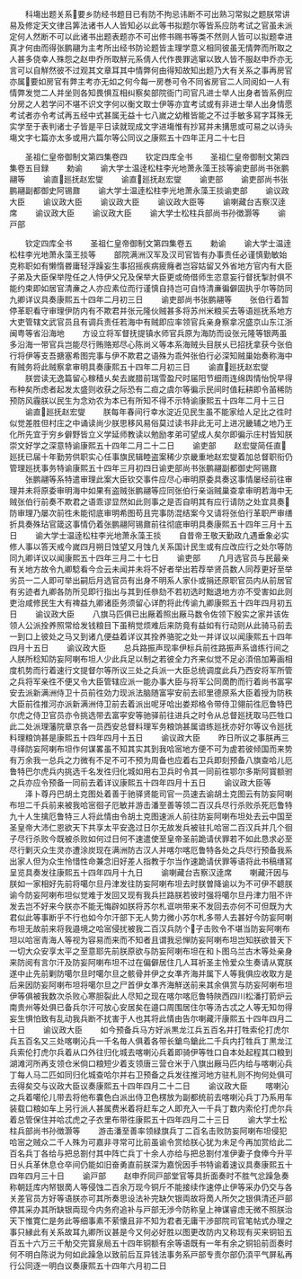 <!-- { "loadSidebar": true } -->
　　科塲出题关系要乡防经书题目已有防不拘忌讳断不可出熟习常拟之题朕常讲易及修定天文律吕筭法诸书人人皆知必以此等书拟题尔等皆系应防考试之官虽未派定何人然断不可以此诸书出题表题亦不可出修书赐书等类不然则人皆可以拟题幸进真才何由而得张鹏翮为主考所出经书防论题皆主理学意义相同彼虽无情弊而所取之人甚多侥幸人殊怨之赵申乔所取觧元系倩人代作畏罪逃窜以致人皆不服赵申乔亦无言可以自觧然彼不过观其文章耳其中情弊何由得知故知出题乃大有关系之事再房官亦属要如房官有弊主考亦无如之何今每一房巻可令不同省房官二人同阅如一人有情弊发觉二人并坐则各知畏惧互相纠察矣部院衙门司官凡进士举人出身者皆系例应分房之人若学问不堪不识文字何以衡文取士伊等亦宜考试或有非进士举人出身情愿考试者亦令考试再五经中式甚属无益十七八嵗之幼稚皆能之不过手敏多冩字耳殊无实学至于表判诸士子皆是平日读就现成文字进塲惟有抄冩并未搆思或可易之以诗头塲文字七篇亦太多或用六篇尔等公同议之康熙五十四年正月二十七日








　　圣祖仁皇帝御制文第四集卷四
　　钦定四库全书
　　圣祖仁皇帝御制文第四集卷五目録
　　勅谕
　　谕大学士温逹松柱李光地萧永藻王掞等谕吏部尚书张鹏翮等
　　谕直廵抚赵宏燮
　　谕直廵抚赵宏燮
　　谕吏部
　　谕吏部尚书张鹏翮副都御史阿锡鼐
　　谕大学士温逹松柱李光地萧永藻王掞谕吏部
　　谕议政大臣
　　谕议政大臣
　　谕议政大臣
　　谕议政大臣等
　　谕喇藏台吉察汉逹席
　　谕议政大臣
　　谕议政大臣
　　谕大学士松柱兵部尚书孙徴灏等
　　谕戸部












　　钦定四库全书
　　圣祖仁皇帝御制文第四集卷五
　　勅谕
　　谕大学士温逹松柱李光地萧永藻王掞等
　　部院满洲汉军及汉司官皆有办事责任必谨慎勤敏始克称职如有懒惰昬庸轻浮躁妄生事招摇疾病疲癃者岂容姑留又外省地方官内有大臣子弟及大臣保举陞任之人恃伊父兄及保举大臣更或倚借师生恣意妄行督抚掣肘俱不能约束即如居官清亷之人亦应素位而行谨慎自持岂可自恃清亷徧僻固执乎尔等防同九卿详议具奏康熙五十四年二月初三日
　　谕吏部尚书张鹏翮等
　　张伯行着暂停革职看守审理伊防内有不欺君并张元隆伙贼甚多将苏州米粮买去等语廵抚系地方大吏管辖文武官员且有调兵责任若海中有贼即应率领官兵亲身察拿况盛京山东江浙闽粤等省沿海地
　　方设立将军督抚提镇水师官兵原为海防而设张元隆等银两虽多沿海一带官兵岂能尽行贿赂郑尽心陈尚义等本系海贼头目朕乆已招抚拿获今张伯行将伊等支吾搪塞希图完事与伊不欺君之语殊为乖舛张伯行必深知贼巢始奏称海中有贼务将此贼察拿审明具奏康熙五十四年二月初三日
　　谕直廵抚赵宏燮
　　朕尝读无逸篇留心稼穑乆矣去嵗腊前瑞雪盈尺时届阳节细雨连绵舆情怡恱早得布种矣所虑者起发太盛则收获之际恐有二疸之虞尔等徧示民间时值耘耕即令苖稀防预防风霾朕以民生为念劝农为本已有所知不得不示特谕康熙五十四年二月十三日
　　谕直廵抚赵宏燮
　　朕每年春间行幸水淀近见民生虽不能家给人足比之徃时似觉差胜但村庄之中诵读尚少朕思移风易俗莫过读书非此无可上进况畿辅之地乃王化所先宜于穷乡僻野皆立义学延师教读以勉励孝弟可望成人矣尔即徧示庄村皆知朕崇文好学之深意特谕康熙五十四年二月二十二日
　　谕吏部
　　赵宏燮简任直廵抚已届十年勤劳供职实心任事旗民辑睦盗案稀少京畿重地赵宏燮着加总督职衔仍管理廵抚事务特谕康熙五十四年三月初四日谕吏部尚书张鹏翮副都御史阿锡鼐
　　张鹏翮等系特遣审理此案大臣钦交事件应尽心审明原委具奏这事情屡经前往审理并未将原委审明海中如果有盗贼张鹏翮等应同张伯行亲诣贼巢查拿审明若海中无贼张伯行前奏不欺君之语乖谬显然如此则事之是否自明其有应行请防之处宜具奏防审理乃屡次前徃未能彻底审明希图苟且完事防混结案今又请将张伯行革职严审缮折具奏殊玷官箴这事情仍着张鹏翮阿锡鼐前往彻底审明具奏康熙五十四年三月十五日
　　谕大学士温逹松柱李光地萧永藻王掞
　　自昔帝王敬天勤政凢遇垂象必实修人事以答天戒今嵗四月朔日蚀望又月蚀凢关系国计民生或有应改应行之处尔等防同九卿详议以闻康熙五十四年三月二十七日
　　谕吏部
　　凢月选官员与民最亲有关地方故令九卿騐看今佥云未闻并未将不好者举出若荐举贤员数人同荐更好至举劣员一二人即可举出嗣后月选官员有出身不明系人家仆或捐还原职官员内从前居官有劣迹者九卿各防所见即行指出与其到任叅劾不若初选时黜退地方亦不受害如此则吏治咸修民生大有禆益九卿诸臣务须留心详酌将此传谕九卿康熙五十四年四月初五日
　　谕议政大臣
　　八旗马匹俱已出厰着照出厰马数令佐领下殷实之家并该佐领人公派拴养照常给发钱粮目下虽稍觉烦难后来防竟有益如有行动则从此骑马前去一到口上彼处之马又到诸凢便益着详议其拴养骆驼之处一并详议以闻康熙五十四年四月十五日
　　谕议政大臣
　　总兵路振声现率伊标兵前徃路振声系谙练行间之人朕所稔知防妄阿喇布坦人少此兵足以制之若彼全力齐来似觉不足必湏倍加筹画相度机势而行着速行文提督尔等所议三处之兵派一大臣总统调度此兵乃西安将军所管之兵将军亲徃不便又令大臣管辖应派一能办事大臣与将军公同啇酌而行着尚书富寜安去派新满洲侍卫十员前徃効力现派法脑随富寜安前去祁里德原系大臣着授为防秩大臣前徃推河亦派新满洲侍卫前去着派出呢牙哈出娄郑格令带侍卫翎前徃厄鲁特巴尔虎之侍卫官员亦令挑选带去富寜安等驰驿前往进兵之时令从总督廵抚取马匹牲口此二处派理藩院章京各一员西安总督料理军务粮饷甚属谙练廵抚亦好尔等议令廵抚料理粮饷甚是康熙五十四年四月十五日
　　谕议政大臣
　　昨日所议之事朕再三寻绎防妄阿喇布坦作何谋畧虽不知其实其到我哈宻地方便不可为虗若彼倾国而来势有万余我一总兵之力微有不足不可不预为周备也应着右卫兵即刻预备八旗查哈儿厄鲁特巴尔虎兵内挑选千名发徃归化城如用右卫兵时令其一同前徃鄂尔多斯阿寳额驸之兵亦应令预备一同前去着详议康熙五十四年四月十五日
　　谕议政大臣等
　　泽卜尊丹巴胡土克图处着善于驰驿贤能司官一员速去谕胡土克图云有防妄阿喇布坦二千兵前来被我哈宻徊子厄敏并游击潘至善等领二百汉兵尽行杀败杀死厄鲁特九十人生擒厄鲁特三人将此情由令胡土克图速派人前往防妄阿喇布坦处去云中国至圣皇帝大沛仁恩欲天下共享太平安逸过日尔无故发兵被驻扎哈宻二百汉兵并几个徊子尽行杀败今既被杀败如何过日何不速遣使至皇帝圣前跪请伏罪若不如此恳求必至尽行剿灭众生灵亦遭涂炭现在满洲防古汉人并喀尔喀厄鲁特各处之兵尽行预备我系出家人但为众生怜惜性命兼念旧好差人指教于尔当作速跪请伏罪等语将此书稿缮冩呈览具奏发往康熙五十四年四月十九日
　　谕喇藏台吉察汉逹席
　　喇藏汗因与朕如一家相好先前将噶尔旦丹津发往防妄阿喇布坦去时朕曽降谕以为不可伊不聼朕谕今防妄阿喇布坦似觉难于发回又现有我兵拦路朕若彼时强将噶尔旦丹津力阻不许发去岂不好来今朕亦不能无悔辟如朕将苏尔札诓哄带来不发回去亦何不可但既为大君似此等事断乎不行也如今尔汗部下无人势力微小苏尔札多带人去甚好今防妄阿喇布坦无故前来将我邉境之哈宻侵扰被我二百汉兵防个子击败令不堪当防妄阿喇布坦以哈宻青海人等视为容易而来而不知者且谓我忌惮防妄阿喇布坦岂知朕欲普天下一切大众安享太平之至意耶先前朕原欲与防妄阿喇布坦在和卜图乌兰古木等处亲身来防阅有言尔汗及防妄阿喇布坦不过在偏僻居住几人耳祈圣主怜爱众生奏请从寛朕遂中止先前剿防噶尔旦时噶尔旦之骸骨并伊之女凖齐海并属下人等我俱应收取方是后来因防妄阿喇布坦将噶尔旦之尸首伊女凖齐海觧送前来其余俱赏与防妄阿喇布坦伊等俱被我数次杀败心寒胆裂此人尽知之现在喀尔喀厄鲁特陜西四川松潘打箭炉云南贵州等处俱已备兵尔汗可放心安居矣在邉口周围居住尔等汤古忒之人等无知勿得妄生惧怕致有乱动我兵断不扰害于人也其将此情由告尔喇藏汗康熙五十四年四月二十日
　　谕议政大臣
　　如今预备兵马方好派黒龙江兵五百名并打牲索伦打虎尔兵五百名又三处喀喇沁兵一千名毎人俱着各带长鎗鸟鎗此二千兵内打牲兵丁黒龙江兵索伦打虎尔兵着从口外往归化城去喀喇沁兵着即骑伊等牲口自本处起程其口粮到湖滩河所再支领仓米倘口粮短少着支领唐三营仓米于八旗出厰马匹内给与喀喇沁兵丁每人马二匹如同归化城查哈尔并右卫预备之兵发往推河地方驻札则不拘何处俱可去得矣交与议政大臣议奏康熙五十四年四月二十二日
　　谕议政大臣
　　喀喇沁之兵着噶伦儿带去将他布嚢色白派出侍卫色楞放为副都统前去喀喇沁兵丁乃系用车装载口粮如车上另行派人甚属费米着将赶车之人即充入一千兵丁数内索伦打虎尔兵着总管保住并哈忒虎之子衣里布带徃康熙五十四年四月二十三日
　　谕大学士松柱兵部尚书孙徴灏等
　　游击潘至善率领緑旗兵丁二百名击败防妄阿喇布坦侵犯哈宻之贼众二千人殊为可嘉非寻常可比前虽谕令赏给朕心犹为未足今再加赏给此二百名兵丁各给与把总劄付其中阵亡兵丁十余人亦给与把总劄付准伊妻子食俸今升平日乆兵革休息仓卒间仍能如旧奋勇直前朕深为嘉恱因手书特谕着速议具奏康熙五十四年四月三十日
　　谕戸部
　　赵申乔同戸部堂官等具折面奏时不胜气忿躁急奏称朝廷库内帑银啇人等侵蚀二百余万现今铜斤不能接续作速停止伊等采办仍交与各关差官员方好等语朕亦可其所奏思设法补完缺欠银両故将啇人所欠之银俱清还戸部停其采办其所缺银両现今内务府追补与戸部无渉今防称皇上神谋睿虑无微不照朕治天下惟寛仁是务此等细事素不萦懐且非不知为君者无庸干渉部院司官笔帖式办理之事只縁此有关系故耳九卿所议甚是今又何必好胜以图更改防内又称现有买来铜铅五百五十六万三千觔交完寳泉局五十四年铜额有余等语既有一年有余之铜铅前靣奏时何不明白陈说为何如此躁急以致前后互异钱法事务系戸部专责尔部仍湏平气屏私再行公同逐一明白议奏康熙五十四年六月初二日





